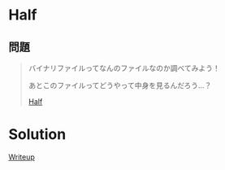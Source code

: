 # Half

## 問題
> バイナリファイルってなんのファイルなのか調べてみよう！
> 
> あとこのファイルってどうやって中身を見るんだろう...？
> 
> [Half](./assets/half)

# Solution
[Writeup](./solve/writeup.md)
